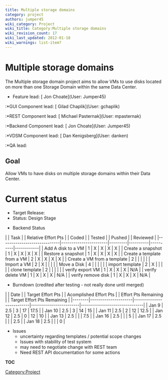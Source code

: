 ```yaml
---
title: Multiple storage domains
category: project
authors: jumper45
wiki_category: Project
wiki_title: Category:Multiple storage domains
wiki_revision_count: 17
wiki_last_updated: 2012-01-18
wiki_warnings: list-item?
---
```


# Multiple storage domains

The Multiple storage domain project aims to allow VMs to use disks located on more than one Storage Domain within the same Data Center.

*   Feature lead: [ Jon Choate](User: Jumper45)

:\*GUI Component lead: [ Gilad Chaplik](User: gchaplik)

:\*REST Component lead: [ Michael Pasternak](User: mpasternak)

:\*Backend Component lead: [ Jon Choate](User: Jumper45)

:\*VDSM Component lead: [ Dan Kenigsberg](User: danken)

:\*QA lead:

## Goal

Allow VMs to have disks on multiple storage domains within their Data Center.

# Current status

*   Target Release:
*   Status: Design Stage

<!-- -->

*   Backend Status

| | Task                      | | Relative Effort Pts | | Coded | | Tested | | Pushed | | Reviewed |
|-----------------------------|-----------------------|---------|----------|----------|------------|
| Add A disk to a VM          | 1                     | X       | X        | X        | X          |
| Create a snapshot           | 1                     | X       | X        | X        | X          |
| Restore a snapshot          | 1                     | X       | X        | X        | X          |
| Create a template from a VM | 2                     | X       | X        | X        | X          |
| Create a VM from a template | 2                     |         |          |          |            |
| Import a VM                 | 2                     | X       |          |          |            |
| Move a Disk                 | 4                     |         |          |          |            |
| import template             | 2                     | X       |          |          |            |
| clone template              | 2                     |         |          |          |            |
| verify export VM            | 1                     | X       | X        | X        | N/A        |
| verify delete VM            | 1                     | X       | X        | X        | N/A        |
| verify remove disk          | 1                     | X       | X        | X        | N/A        |

*   Burndown (credited after testing - not really done until merged)

| | Date | | Target Effort Pts | | Acomplished Effort Pts | | Effort Pts Remaining | | Target Effort Pts Remaining |
|--------|---------------------|--------------------------|------------------------|-------------------------------|
| Jan 9  | 2.5                 | 3                        | 17                     | 17.5                          |
| Jan 10 | 2.5                 | 3                        | 14                     | 15                            |
| Jan 11 | 2.5                 | 2                        | 12                     | 12.5                          |
| Jan 12 | 2.5                 | 0                        | 12                     | 10                            |
| Jan 13 | 2.5                 |                          |                        | 7.5                           |
| Jan 16 | 2.5                 |                          |                        | 5                             |
| Jan 17 | 2.5                 |                          |                        | 2.5                           |
| Jan 18 | 2.5                 |                          |                        | 0                             |

*   Issues
    -   uncertainty regarding templates / potential scope changes
    -   Issues with stability of test system
    -   may need to negotiate change with REST team
    -   Need REST API documentation for some actions

__TOC__

<Category:Project>
